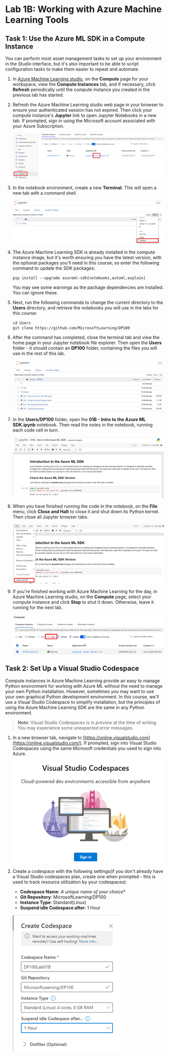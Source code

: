 # Lab 1B: Working with Azure Machine Learning Tools

## Task 1: Use the Azure ML SDK in a Compute Instance

You can perform most asset management tasks to set up your environment in the *Studio* interface, but it's also important to be able to script configuration tasks to make them easier to repeat and automate.

1.  In [Azure Machine Learning studio](https://ml.azure.com/), on the **Compute** page for your workspace, view the **Compute Instances** tab, and if necessary, click **Refresh** periodically until the compute instance you created in the previous lab has started.

2. Refresh the Azure Machine Learning studio web page in your browser to ensure your authenticated session has not expired. Then click your compute instance's **Jupyter** link to open Jupyter Notebooks in a new tab. If prompted, sign in using the Microsoft account associated with your Azure Subscription.

   ![](https://github.com/ceteongvanness/Designing-and-Implementing-a-Data-Science-Solution-on-Azure/blob/master/images/1B-1.png)

3. In the notebook environment, create a new **Terminal**. This will open a new tab with a command shell.

   ![](https://github.com/ceteongvanness/Designing-and-Implementing-a-Data-Science-Solution-on-Azure/blob/master/images/1B-2.png)

4. The Azure Machine Learning SDK is already installed in the compute instance image, but it's worth ensuring you have the latest version, with the optional packages you'll need in this course; so enter the following command to update the SDK packages:

   ```
   pip install --upgrade azureml-sdk[notebooks,automl,explain]
   ```

   You may see some warnings as the package dependencies are installed. You can ignore these.

5. Next, run the following commands to change the current directory to the **Users** directory, and retrieve the notebooks you will use in the labs for this course:

   ```
   cd Users
   git clone https://github.com/MicrosoftLearning/DP100
   ```

6. After the command has completed, close the terminal tab and view the home page in your Jupyter notebook file explorer. Then open the **Users** folder - it should contain an **DP100** folder, containing the files you will use in the rest of this lab.

   ![](https://github.com/ceteongvanness/Designing-and-Implementing-a-Data-Science-Solution-on-Azure/blob/master/images/1B-3.png)

7. In the **Users/DP100** folder, open the **01B - Intro to the Azure ML SDK.ipynb** notebook. Then read the notes in the notebook, running each code cell in turn.

   ![](https://github.com/ceteongvanness/Designing-and-Implementing-a-Data-Science-Solution-on-Azure/blob/master/images/1B-4.png)

8. When you have finished running the code in the notebook, on the **File** menu, click **Close and Halt** to close it and shut down its Python kernel. Then close all Jupyter browser tabs.

   ![](https://github.com/ceteongvanness/Designing-and-Implementing-a-Data-Science-Solution-on-Azure/blob/master/images/1B-5.png)

9. If you're finished working with Azure Machine Learning for the day, in Azure Machine Learning studio, on the **Compute** page, select your compute instance and click **Stop** to shut it down. Otherwise, leave it running for the next lab.

   ![](https://github.com/ceteongvanness/Designing-and-Implementing-a-Data-Science-Solution-on-Azure/blob/master/images/1B-6.png)

##  Task 2: Set Up a Visual Studio Codespace

Compute instances in Azure Machine Learning provide an easy to manage Python environment for working with Azure ML without the need to manage your own Python installation. However, sometimes you may want to use your own graphical Python development environment. In this course, we'll use a Visual Studio Codespace to simplify installation, but the principles of using the Azure Machine Learning SDK are the same in any Python environment.

> **Note**: Visual Studio Codespaces is in *preview* at the time of writing. You may experience some unexpected error messages.

1. In a new browser tab, navigate to [https://online.visualstudio.com](https://online.visualstudio.com/). If prompted, sign into Visual Studio Codespaces using the same Microsoft credentials you used to sign into Azure.

   ![](https://github.com/ceteongvanness/Designing-and-Implementing-a-Data-Science-Solution-on-Azure/blob/master/images/1B-7.png)

2. Create a codespace with the following settings(if you don't already have a Visual Studio codespaces plan, create one when prompted - this is used to track resource utilization by your codespaces):

   - **Codespace Name**: *A unique name of your choice**
   - **Git Repository**: MicrosoftLearning/DP100
   - **Instance Type**: Standard(Linux)
   - **Suspend idle Codespace after**: 1 Hour

   ![](https://github.com/ceteongvanness/Designing-and-Implementing-a-Data-Science-Solution-on-Azure/blob/master/images/1B-8.png)


